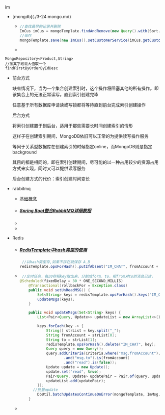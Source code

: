 im

- [mongdb](./3-24 mongo.md)

  - ```java
    //查找最早的记录并删除
    ImCus imCus = mongoTemplate.findAndRemove(new Query().with(Sort.by(Sort.Order.asc("timestamp"))), ImCus.class);
    //保存
    mongoTemplate.save(new ImCus().setCustomerService(imCus.getCustomerService()).setUser(ums.getUsername()).setTimestamp(System.currentTimeMillis()), "im_cus");
    ```

  - ​	

```
MongoRepository<Product,String>
//按某字段最大值取一个
findFirstByOrderByIdDesc
```

- 前台方式

  缺省情况下，当为一个集合创建索引时，这个操作将阻塞其他的所有操作。即该集合上的无法正常读写，直到索引创建完毕

  任意基于所有数据库申请读或写锁都将等待直到前台完成索引创建操作

  后台方式

  将索引创建置于到后台，适用于那些需要长时间创建索引的情形

  这样子在创建索引期间，MongoDB依旧可以正常的为提供读写操作服务

  等同于关系型数据库在创建索引的时候指定online，而MongoDB则是指定background

  其目的都是相同的，即在索引创建期间，尽可能的以一种占用较少的资源占用方式来实现，同时又可以提供读写服务

  后台创建方式的代价：索引创建时间变长
  

- rabbitmq
  
  - [基础概念](./rabbitmq)
  
  - ##### [Spring Boot整合RabbitMQ详细教程](https://blog.csdn.net/qq_38455201/article/details/80308771)
  
  - 
  
  - 
  
- Redis
  - ##### [RedisTemplate中hash类型的使用](https://www.jianshu.com/p/569d19fa356d)
    
    ```java
     //以hash类型存,如果不存在就保存 A_B 
    redisTemplate.opsForHash().putIfAbsent("IM_CHAT", fromAccount + "_" + to, "0");
    ```
    
  - ```java
     //定时任务，每30秒把key取出来，分割成form，to，把from对to的消息已读，
    @Scheduled(fixedDelay = 30 * ONE_SECOND_MILLIS)
        @Transactional(rollbackFor = Exception.class)
        public void setUnReadMSG() {
            Set<String> keys = redisTemplate.opsForHash().keys("IM_CHAT");
            updateMsgs(keys);
        }
    
        public void updateMsgs(Set<String> keys) {
            List<Pair<Query, Update>> updateList = new ArrayList<>();
    
            keys.forEach(key -> {
                String[] strList = key.split("_");
                String fromAccount = strList[0];
                String to = strList[1];
                redisTemplate.opsForHash().delete("IM_CHAT", key);
                Query query = new Query();
                query.addCriteria(Criteria.where("msg.fromAccount").is(to)
                        .and("msg.to").is(fromAccount)
                        .and("read").is(false));
                Update update = new Update();
                update.set("read", true);
                Pair<Query, Update> updatePair = Pair.of(query, update);
                updateList.add(updatePair);
            });
          //批量update
            DbUtil.batchUpdatesContinueOnError(mongoTemplate, ImMsg.class, updateList);
        }
    ```
  
  - 

